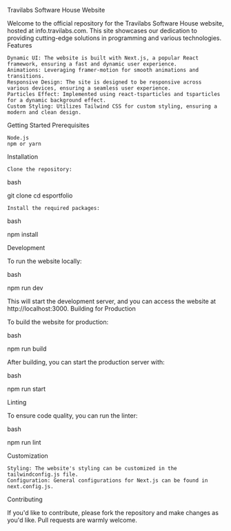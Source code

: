 Travilabs Software House Website

Welcome to the official repository for the Travilabs Software House website, hosted at info.travilabs.com. This site showcases our dedication to providing cutting-edge solutions in programming and various technologies.
Features

    Dynamic UI: The website is built with Next.js, a popular React framework, ensuring a fast and dynamic user experience.
    Animations: Leveraging framer-motion for smooth animations and transitions.
    Responsive Design: The site is designed to be responsive across various devices, ensuring a seamless user experience.
    Particles Effect: Implemented using react-tsparticles and tsparticles for a dynamic background effect.
    Custom Styling: Utilizes Tailwind CSS for custom styling, ensuring a modern and clean design.

Getting Started
Prerequisites

    Node.js
    npm or yarn

Installation

    Clone the repository:

bash

git clone <repository-url>
cd esportfolio

    Install the required packages:

bash

npm install

Development

To run the website locally:

bash

npm run dev

This will start the development server, and you can access the website at http://localhost:3000.
Building for Production

To build the website for production:

bash

npm run build

After building, you can start the production server with:

bash

npm run start

Linting

To ensure code quality, you can run the linter:

bash

npm run lint

Customization

    Styling: The website's styling can be customized in the tailwindconfig.js file.
    Configuration: General configurations for Next.js can be found in next.config.js.

Contributing

If you'd like to contribute, please fork the repository and make changes as you'd like. Pull requests are warmly welcome.
